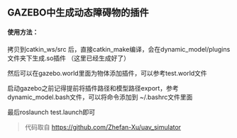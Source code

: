 ## GAZEBO中生成动态障碍物的插件

#### 使用方法：
 
 拷贝到catkin_ws/src 后，直接catkin_make编译，会在dynamic_model/plugins文件夹下生成.so插件 （这里已经生成好了）

 然后可以在gazebo.world里面为物体添加插件，可以参考test.world文件

 启动gazebo之前记得提前将插件路径和模型路径export，参考dynamic_model.bash文件，可以将命令添加到 ~/.bashrc文件里面

 最后roslaunch test.launch即可

> 代码取自 https://github.com/Zhefan-Xu/uav_simulator
